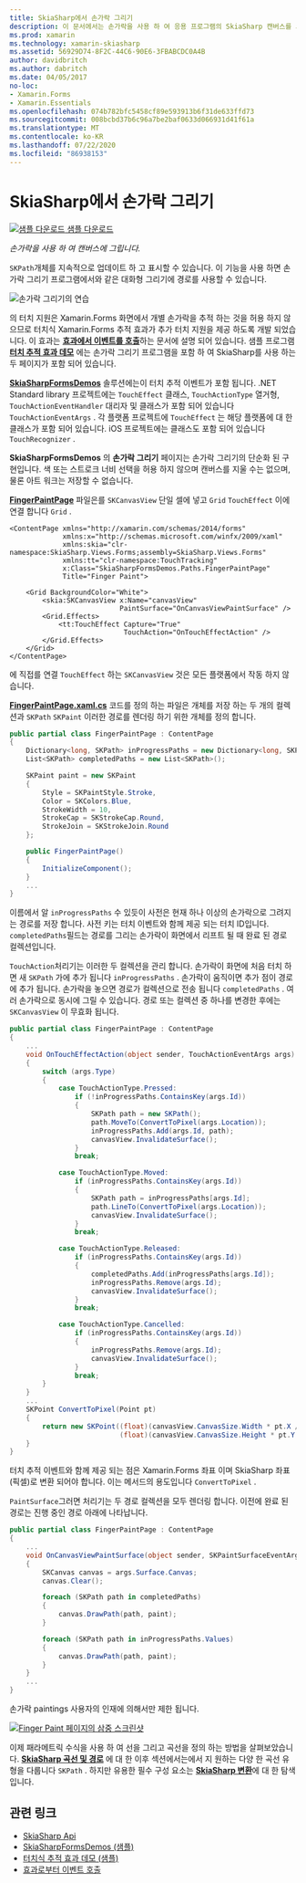```yaml
---
title: SkiaSharp에서 손가락 그리기
description: 이 문서에서는 손가락을 사용 하 여 응용 프로그램의 SkiaSharp 캔버스를 그리는 방법을 설명 하 Xamarin.Forms 고 샘플 코드를 사용 하 여이를 보여 줍니다.
ms.prod: xamarin
ms.technology: xamarin-skiasharp
ms.assetid: 56929D74-8F2C-44C6-90E6-3FBABCDC0A4B
author: davidbritch
ms.author: dabritch
ms.date: 04/05/2017
no-loc:
- Xamarin.Forms
- Xamarin.Essentials
ms.openlocfilehash: 074b782bfc5458cf89e593913b6f31de633ffd73
ms.sourcegitcommit: 008bcbd37b6c96a7be2baf0633d066931d41f61a
ms.translationtype: MT
ms.contentlocale: ko-KR
ms.lasthandoff: 07/22/2020
ms.locfileid: "86938153"
---
```

# <a name="finger-painting-in-skiasharp"></a>SkiaSharp에서 손가락 그리기

[![샘플 다운로드](~/media/shared/download.png) 샘플 다운로드](https://docs.microsoft.com/samples/xamarin/xamarin-forms-samples/skiasharpforms-demos)

_손가락을 사용 하 여 캔버스에 그립니다._

`SKPath`개체를 지속적으로 업데이트 하 고 표시할 수 있습니다. 이 기능을 사용 하면 손가락 그리기 프로그램에서와 같은 대화형 그리기에 경로를 사용할 수 있습니다.

![손가락 그리기의 연습](finger-paint-images/fingerpaintsample.png)

의 터치 지원은 Xamarin.Forms 화면에서 개별 손가락을 추적 하는 것을 허용 하지 않으므로 터치식 Xamarin.Forms 추적 효과가 추가 터치 지원을 제공 하도록 개발 되었습니다. 이 효과는 [**효과에서 이벤트를 호출**](~/xamarin-forms/app-fundamentals/effects/touch-tracking.md)하는 문서에 설명 되어 있습니다. 샘플 프로그램 [**터치 추적 효과 데모**](https://docs.microsoft.com/samples/xamarin/xamarin-forms-samples/effects-touchtrackingeffect/) 에는 손가락 그리기 프로그램을 포함 하 여 SkiaSharp를 사용 하는 두 페이지가 포함 되어 있습니다.

[**SkiaSharpFormsDemos**](https://docs.microsoft.com/samples/xamarin/xamarin-forms-samples/skiasharpforms-demos) 솔루션에는이 터치 추적 이벤트가 포함 됩니다. .NET Standard library 프로젝트에는 `TouchEffect` 클래스, `TouchActionType` 열거형, `TouchActionEventHandler` 대리자 및 클래스가 포함 되어 있습니다 `TouchActionEventArgs` . 각 플랫폼 프로젝트에 `TouchEffect` 는 해당 플랫폼에 대 한 클래스가 포함 되어 있습니다. iOS 프로젝트에는 클래스도 포함 되어 있습니다 `TouchRecognizer` .

**SkiaSharpFormsDemos** 의 **손가락 그리기** 페이지는 손가락 그리기의 단순화 된 구현입니다. 색 또는 스트로크 너비 선택을 허용 하지 않으며 캔버스를 지울 수는 없으며, 물론 아트 워크는 저장할 수 없습니다.

[**FingerPaintPage**](https://github.com/xamarin/xamarin-forms-samples/blob/master/SkiaSharpForms/Demos/Demos/SkiaSharpFormsDemos/Paths/FingerPaintPage.xaml) 파일은를 `SKCanvasView` 단일 셀에 넣고 `Grid` `TouchEffect` 이에 연결 합니다 `Grid` .

```xaml
<ContentPage xmlns="http://xamarin.com/schemas/2014/forms"
             xmlns:x="http://schemas.microsoft.com/winfx/2009/xaml"
             xmlns:skia="clr-namespace:SkiaSharp.Views.Forms;assembly=SkiaSharp.Views.Forms"
             xmlns:tt="clr-namespace:TouchTracking"
             x:Class="SkiaSharpFormsDemos.Paths.FingerPaintPage"
             Title="Finger Paint">

    <Grid BackgroundColor="White">
        <skia:SKCanvasView x:Name="canvasView"
                           PaintSurface="OnCanvasViewPaintSurface" />
        <Grid.Effects>
            <tt:TouchEffect Capture="True"
                            TouchAction="OnTouchEffectAction" />
        </Grid.Effects>
    </Grid>
</ContentPage>
```

에 직접를 연결 `TouchEffect` 하는 `SKCanvasView` 것은 모든 플랫폼에서 작동 하지 않습니다.

[**FingerPaintPage.xaml.cs**](https://github.com/xamarin/xamarin-forms-samples/blob/master/SkiaSharpForms/Demos/Demos/SkiaSharpFormsDemos/Paths/FingerPaintPage.xaml.cs) 코드를 정의 하는 파일은 개체를 저장 하는 두 개의 컬렉션과 `SKPath` `SKPaint` 이러한 경로를 렌더링 하기 위한 개체를 정의 합니다.

```csharp
public partial class FingerPaintPage : ContentPage
{
    Dictionary<long, SKPath> inProgressPaths = new Dictionary<long, SKPath>();
    List<SKPath> completedPaths = new List<SKPath>();

    SKPaint paint = new SKPaint
    {
        Style = SKPaintStyle.Stroke,
        Color = SKColors.Blue,
        StrokeWidth = 10,
        StrokeCap = SKStrokeCap.Round,
        StrokeJoin = SKStrokeJoin.Round
    };

    public FingerPaintPage()
    {
        InitializeComponent();
    }
    ...
}
```

이름에서 알 `inProgressPaths` 수 있듯이 사전은 현재 하나 이상의 손가락으로 그려지는 경로를 저장 합니다. 사전 키는 터치 이벤트와 함께 제공 되는 터치 ID입니다. `completedPaths`필드는 경로를 그리는 손가락이 화면에서 리프트 될 때 완료 된 경로 컬렉션입니다.

`TouchAction`처리기는 이러한 두 컬렉션을 관리 합니다. 손가락이 화면에 처음 터치 하면 새 `SKPath` 가에 추가 됩니다 `inProgressPaths` . 손가락이 움직이면 추가 점이 경로에 추가 됩니다. 손가락을 놓으면 경로가 컬렉션으로 전송 됩니다 `completedPaths` . 여러 손가락으로 동시에 그릴 수 있습니다. 경로 또는 컬렉션 중 하나를 변경한 후에는 `SKCanvasView` 이 무효화 됩니다.

```csharp
public partial class FingerPaintPage : ContentPage
{
    ...
    void OnTouchEffectAction(object sender, TouchActionEventArgs args)
    {
        switch (args.Type)
        {
            case TouchActionType.Pressed:
                if (!inProgressPaths.ContainsKey(args.Id))
                {
                    SKPath path = new SKPath();
                    path.MoveTo(ConvertToPixel(args.Location));
                    inProgressPaths.Add(args.Id, path);
                    canvasView.InvalidateSurface();
                }
                break;

            case TouchActionType.Moved:
                if (inProgressPaths.ContainsKey(args.Id))
                {
                    SKPath path = inProgressPaths[args.Id];
                    path.LineTo(ConvertToPixel(args.Location));
                    canvasView.InvalidateSurface();
                }
                break;

            case TouchActionType.Released:
                if (inProgressPaths.ContainsKey(args.Id))
                {
                    completedPaths.Add(inProgressPaths[args.Id]);
                    inProgressPaths.Remove(args.Id);
                    canvasView.InvalidateSurface();
                }
                break;

            case TouchActionType.Cancelled:
                if (inProgressPaths.ContainsKey(args.Id))
                {
                    inProgressPaths.Remove(args.Id);
                    canvasView.InvalidateSurface();
                }
                break;
        }
    }
    ...
    SKPoint ConvertToPixel(Point pt)
    {
        return new SKPoint((float)(canvasView.CanvasSize.Width * pt.X / canvasView.Width),
                           (float)(canvasView.CanvasSize.Height * pt.Y / canvasView.Height));
    }
}
```

터치 추적 이벤트와 함께 제공 되는 점은 Xamarin.Forms 좌표 이며 SkiaSharp 좌표 (픽셀)로 변환 되어야 합니다. 이는 메서드의 용도입니다 `ConvertToPixel` .

`PaintSurface`그러면 처리기는 두 경로 컬렉션을 모두 렌더링 합니다. 이전에 완료 된 경로는 진행 중인 경로 아래에 나타납니다.

```csharp
public partial class FingerPaintPage : ContentPage
{
    ...
    void OnCanvasViewPaintSurface(object sender, SKPaintSurfaceEventArgs args)
    {
        SKCanvas canvas = args.Surface.Canvas;
        canvas.Clear();

        foreach (SKPath path in completedPaths)
        {
            canvas.DrawPath(path, paint);
        }

        foreach (SKPath path in inProgressPaths.Values)
        {
            canvas.DrawPath(path, paint);
        }
    }
    ...
}
```

손가락 paintings 사용자의 인재에 의해서만 제한 됩니다.

[![Finger Paint 페이지의 삼중 스크린샷](finger-paint-images/fingerpaint-small.png)](finger-paint-images/fingerpaint-large.png#lightbox "Finger Paint 페이지의 삼중 스크린샷")

이제 패라메트릭 수식을 사용 하 여 선을 그리고 곡선을 정의 하는 방법을 살펴보았습니다. [**SkiaSharp 곡선 및 경로**](../curves/index.md) 에 대 한 이후 섹션에서는에서 지 원하는 다양 한 곡선 유형을 다룹니다 `SKPath` . 하지만 유용한 필수 구성 요소는 [**SkiaSharp 변환**](../transforms/index.md)에 대 한 탐색입니다.

## <a name="related-links"></a>관련 링크

- [SkiaSharp Api](https://docs.microsoft.com/dotnet/api/skiasharp)
- [SkiaSharpFormsDemos (샘플)](https://docs.microsoft.com/samples/xamarin/xamarin-forms-samples/skiasharpforms-demos)
- [터치식 추적 효과 데모 (샘플)](https://docs.microsoft.com/samples/xamarin/xamarin-forms-samples/effects-touchtrackingeffect/)
- [효과로부터 이벤트 호출](~/xamarin-forms/app-fundamentals/effects/touch-tracking.md)
